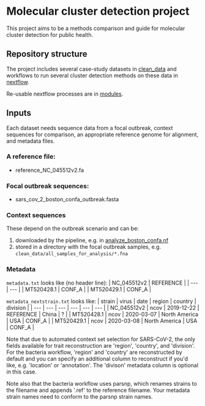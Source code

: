 # Molecular cluster detection project

This project aims to be a methods comparison and guide for molecular cluster detection for public health.

## Repository structure
The project includes several case-study datasets in [clean_data](./clean_data/) and workflows to run several cluster detection methods on these data in [nextflow](./nextflow/).

Re-usable nextflow processes are in [modules](./nextflow/modules/).

## Inputs
Each dataset needs sequence data from a focal outbreak, context sequences for comparison, an appropriate reference genome for alignment, and metadata files.

### A reference file:  
* reference_NC_045512v2.fa

### Focal outbreak sequences:
* sars_cov_2_boston_confa_outbreak.fasta

### Context sequences
These depend on the outbreak scenario and can be:
1) downloaded by the pipeline, e.g. in [analyze_boston_confa.nf](./nextflow/analyze_boston_confa.nf)
2) stored in a directory with the focal outbreak samples, e.g. `clean_data/all_samples_for_analysis/*.fna`

### Metadata
`metadata.txt` looks like (no header line):
| NC_045512v2 | REFERENCE |
| --- | --- |
| MT520428.1 | CONF_A |
| MT520429.1 | CONF_A |

`metadata_nextstrain.txt` looks like:
| strain | virus | date | region | country | division | 
| --- | --- | --- | --- | --- | --- |
| NC_045512v2 | ncov | 2019-12-22 | REFERENCE | China | ? |
| MT520428.1 | ncov | 2020-03-07 | North America | USA | CONF_A |
| MT520429.1 | ncov | 2020-03-08 | North America | USA | CONF_A |

Note that due to automated context set selection for SARS-CoV-2, the only fields available for trait reconstruction are 'region', 'country', and 'division'.
For the bacteria workflow, 'region' and 'country' are reconstructed by default and you can specify an additional column to reconstruct if you'd like, e.g. 'location' or 'annotation'.
The 'divison' metadata column is optional in this case.

Note also that the bacteria workflow uses parsnp, which renames strains to the filename and appends '.ref' to the reference filename. 
Your metadata strain names need to conform to the parsnp strain names.
